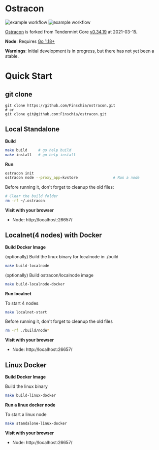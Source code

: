 # Ostracon

![example workflow](https://github.com/Finschia/ostracon/actions/workflows/build.yml/badge.svg)
![example workflow](https://github.com/Finschia/ostracon/actions/workflows/coverage.yml/badge.svg)

[Ostracon](docs/en/01-overview.md "Ostracon: A Fast, Secure Consensus Layer for The Blockchain of New Token Economy")
is forked from Tendermint Core [v0.34.19](https://github.com/tendermint/tendermint/tree/v0.34.19) at 2021-03-15.

**Node**: Requires [Go 1.18+](https://golang.org/dl/)

**Warnings**: Initial development is in progress, but there has not yet been a stable.

[](docs/en/01-overview.md)

# Quick Start

## git clone
```shell
git clone https://github.com/Finschia/ostracon.git
# or
git clone git@github.com:Finschia/ostracon.git
```

## Local Standalone
**Build**
 ```sh
 make build     # go help build
 make install   # go help install
 ```

**Run**
 ```sh
 ostracon init
 ostracon node --proxy_app=kvstore                # Run a node
 ```

Before running it, don't forget to cleanup the old files:
 ```sh
 # Clear the build folder
 rm -rf ~/.ostracon
 ```

**Visit with your browser**
* Node: http://localhost:26657/

## Localnet(4 nodes) with Docker
**Build Docker Image**

(optionally) Build the linux binary for localnode in ./build
 ```sh
 make build-localnode
 ```
(optionally) Build ostracon/localnode image
 ```sh
 make build-localnode-docker
 ```

**Run localnet**

To start 4 nodes
 ```sh
 make localnet-start
 ```

Before running it, don't forget to cleanup the old files
 ```sh
 rm -rf ./build/node*
 ```

**Visit with your browser**
* Node: http://localhost:26657/

## Linux Docker
**Build Docker Image**

Build the linux binary
 ```sh
 make build-linux-docker
 ```

**Run a linux docker node**

To start a linux node
 ```sh
 make standalone-linux-docker
 ```

**Visit with your browser**
* Node: http://localhost:26657/
